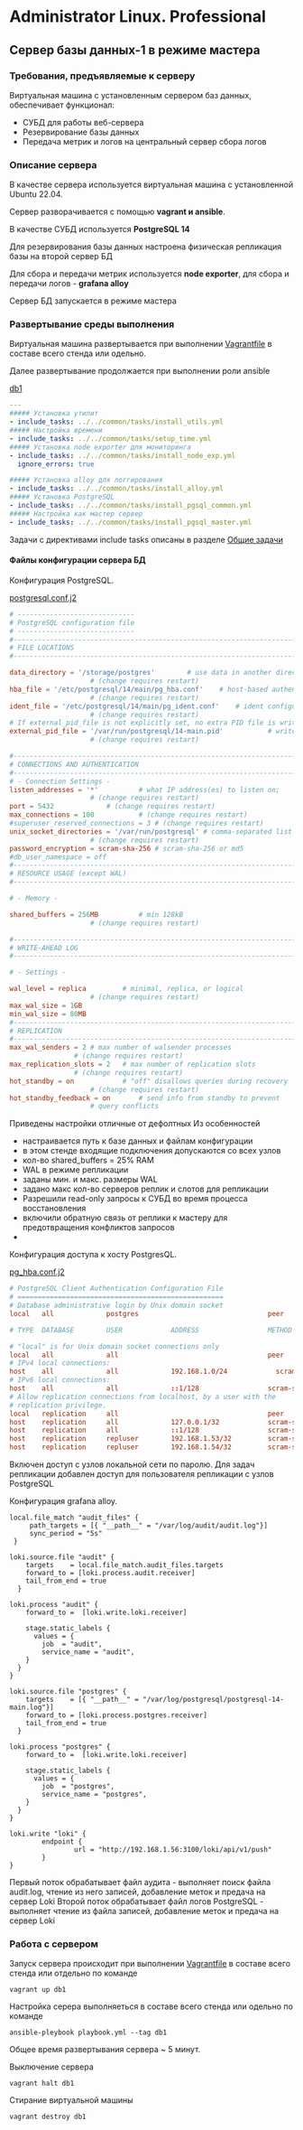 # Administrator Linux. Professional

## Сервер базы данных-1 в режиме мастера

### Требования, предъявляемые к серверу

Виртуальная машина с установленным сервером баз данных, обеспечивает функционал:

- СУБД для работы веб-сервера
- Резервирование базы данных 
- Передача метрик и логов на центральный сервер сбора логов

### Описание сервера

В качестве сервера используется виртуальная машина с установленной Ubuntu 22.04.

Сервер разворачивается с помощью **vagrant и ansible**.

В качестве СУБД используется **PostgreSQL 14**

Для резервирования базы данных настроена физическая репликация базы на второй сервер БД

Для сбора и передачи метрик используется **node exporter**, для сбора и передачи логов - **grafana alloy**

Сервер БД запускается в режиме мастера

### Развертывание среды выполнения

Виртуальная машина развертывается при выполнении [Vagrantfile](https://github.com/anashoff/otus/blob/master/project/Vagrantfile) в составе всего стенда или одельно.

Далее развертывание продолжается при выполнении роли ansible

 [db1](https://github.com/anashoff/otus/blob/master/project/roles/db1-master/tasks/main.yaml)

```yaml
---
##### Установка утилит
- include_tasks: ../../common/tasks/install_utils.yml
##### Настройка времени
- include_tasks: ../../common/tasks/setup_time.yml
##### Установка node exporter для мониторинга
- include_tasks: ../../common/tasks/install_node_exp.yml
  ignore_errors: true

##### Установка alloy для логгирования
- include_tasks: ../../common/tasks/install_alloy.yml
##### Установка PostgreSQL
- include_tasks: ../../common/tasks/install_pgsql_common.yml
##### Настройка как мастер сервер
- include_tasks: ../../common/tasks/install_pgsql_master.yml
```

Задачи с директивами include tasks описаны в разделе [Общие задачи](https://github.com/anashoff/otus/tree/master/project/roles/common#readme) 

#### Файлы конфигурации сервера БД

Конфигурация PostgreSQL.

[postgresql.conf.j2](https://github.com/anashoff/otus/blob/master/project/templates/postgresql.conf.j2)


```conf
# -----------------------------
# PostgreSQL configuration file
# -----------------------------
#------------------------------------------------------------------------------
# FILE LOCATIONS
#------------------------------------------------------------------------------

data_directory = '/storage/postgres'		# use data in another directory
					# (change requires restart)
hba_file = '/etc/postgresql/14/main/pg_hba.conf'	# host-based authentication file
					# (change requires restart)
ident_file = '/etc/postgresql/14/main/pg_ident.conf'	# ident configuration file
					# (change requires restart)
# If external_pid_file is not explicitly set, no extra PID file is written.
external_pid_file = '/var/run/postgresql/14-main.pid'			# write an extra PID file
					# (change requires restart)

#------------------------------------------------------------------------------
# CONNECTIONS AND AUTHENTICATION
#------------------------------------------------------------------------------
# - Connection Settings -
listen_addresses = '*'   		# what IP address(es) to listen on;
					# (change requires restart)
port = 5432				# (change requires restart)
max_connections = 100			# (change requires restart)
#superuser_reserved_connections = 3	# (change requires restart)
unix_socket_directories = '/var/run/postgresql'	# comma-separated list of directories
					# (change requires restart)
password_encryption = scram-sha-256	# scram-sha-256 or md5
#db_user_namespace = off
#------------------------------------------------------------------------------
# RESOURCE USAGE (except WAL)
#------------------------------------------------------------------------------

# - Memory -

shared_buffers = 256MB			# min 128kB
					# (change requires restart)

#------------------------------------------------------------------------------
# WRITE-AHEAD LOG
#------------------------------------------------------------------------------

# - Settings -

wal_level = replica			# minimal, replica, or logical
					# (change requires restart)
max_wal_size = 1GB
min_wal_size = 80MB
#------------------------------------------------------------------------------
# REPLICATION
#------------------------------------------------------------------------------
max_wal_senders = 2	# max number of walsender processes
				# (change requires restart)
max_replication_slots = 2 	# max number of replication slots
				# (change requires restart)
hot_standby = on			# "off" disallows queries during recovery
					# (change requires restart)
hot_standby_feedback = on		# send info from standby to prevent
					# query conflicts
```
 Приведены настройки отличные от дефолтных 
 Из особенностей 
 - настраивается путь к базе данных и файлам конфигурации
 - в этом стенде входящие подключения допускаются со всех узлов
 - кол-во shared_buffers = 25% RAM
 - WAL в режиме репликации
 - заданы мин. и макс. размеры WAL
 - задано макс кол-во серверов реплик и слотов для репликации
 - Разрешили read-only запросы к СУБД во время процесса восстановления
 - включили обратную связь от реплики к мастеру для предотвращения конфликтов запросов
 - 
Конфигурация доступа к хосту PostgresQL. 

[pg_hba.conf.j2](https://github.com/anashoff/otus/blob/master/project/templates/pg_hba.conf.j2)

```conf
# PostgreSQL Client Authentication Configuration File
# ===================================================
# Database administrative login by Unix domain socket
local   all             postgres                                peer

# TYPE  DATABASE        USER            ADDRESS                 METHOD

# "local" is for Unix domain socket connections only
local   all             all                                     peer
# IPv4 local connections:
host    all             all             192.168.1.0/24	          scram-sha-256
# IPv6 local connections:
host    all             all             ::1/128                 scram-sha-256
# Allow replication connections from localhost, by a user with the
# replication privilege.
local   replication     all                                     peer
host    replication     all             127.0.0.1/32            scram-sha-256
host    replication     all             ::1/128                 scram-sha-256
host    replication     repluser        192.168.1.53/32         scram-sha-256
host    replication     repluser        192.168.1.54/32         scram-sha-256
```
Включен доступ с узлов локальной сети по паролю.
Для задач репликации добавлен доступ для пользователя репликации с узлов PostgreSQL


Конфигурация grafana alloy. 

```jinja
local.file_match "audit_files" {
     path_targets = [{ "__path__" = "/var/log/audit/audit.log"}]
     sync_period = "5s"
 }

loki.source.file "audit" {
    targets    = local.file_match.audit_files.targets
    forward_to = [loki.process.audit.receiver]
    tail_from_end = true
  }

loki.process "audit" {
    forward_to =  [loki.write.loki.receiver]

    stage.static_labels {
      values = {
        job  = "audit",
        service_name = "audit",
    }
  }
}

loki.source.file "postgres" {
    targets    = [{ "__path__" = "/var/log/postgresql/postgresql-14-main.log"}]
    forward_to = [loki.process.postgres.receiver]
    tail_from_end = true
  }

loki.process "postgres" {
    forward_to =  [loki.write.loki.receiver]

    stage.static_labels {
      values = {
        job  = "postgres",
        service_name = "postgres",
    }
  }
}

loki.write "loki" {
        endpoint {
                url = "http://192.168.1.56:3100/loki/api/v1/push"
        }
}
```
Первый поток обрабатывает файл аудита - выполняет поиск файла audit.log, чтение из него записей, добавление меток и предача на сервер Loki
Второй поток обрабатывает файл логов PostgreSQL - выполняет чтение из файла записей, добавление меток и предача на сервер Loki

### Работа с сервером

Запуск сервера происходит при выполнении [Vagrantfile](https://github.com/anashoff/otus/blob/master/project/Vagrantfile) в составе всего стенда или отдельно по команде

```vagrant up db1```

Настройка серера выполняеться в составе всего стенда или одельно по команде

```ansible-pleybook playbook.yml --tag db1```

Общее время развертывания сервера ~ 5 минут.

Выключение сервера 

```vagrant halt db1```

Стирание виртуальной машины

```vagrant destroy db1```
